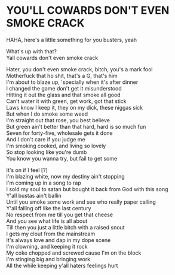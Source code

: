 # YOU'LL COWARDS DON'T EVEN SMOKE CRACK

HAHA, here's a little something for you busters, yeah<br/>

What's up with that?<br/>
Yall cowards don't even smoke crack<br/>

Hater, you don't even smoke crack, bitch, you's a mark fool<br/>
Motherfuck that ho shit, that's a G, that's him<br/>
I'm about to blaze up, 'specially when it's after dinner<br/>
I changed the game don't get it misunderstood<br/>
Hitting it out the glass and that smoke all good<br/>
Can't water it with green, get work, got that stick<br/>
Laws know I keep it, they on my dick, these niggas sick<br/>
But when I do smoke some weed<br/>
I'm straight out that rose, you best believe<br/>
But green ain't better than that hard, hard is so much fun<br/>
Seven for forty-five, wholesale gets it done<br/>
And I don't care if you judge me<br/>
I'm smoking cooked, and living so lovely<br/>
So stop looking like you're dumb<br/>
You know you wanna try, but fail to get some<br/>

It's on if I feel [?]<br/>
I'm blazing white, now my destiny ain't stopping<br/>
I'm coming up in a song to rap<br/>
I sold my soul to satan but bought it back from God with this song<br/>
Y'all bustas ain't ballin<br/>
Until you smoke some work and see who really paper calling<br/>
Y'all falling off like the last century<br/>
No respect from me till you get that cheese<br/>
And you see what life is all about<br/>
Till then you just a little bitch with a raised snout<br/>
I gets my clout from the mainstream<br/>
It's always love and dap in my dope scene<br/>
I'm clowning, and keeping it rock<br/>
My coke chopped and screwed cause I'm on the block<br/>
I'm stinging big and bringing work<br/>
All the while keeping y'all haters feelings hurt<br/>
